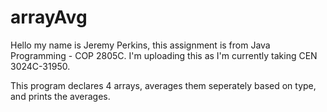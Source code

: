# arrayAvg
Hello my name is Jeremy Perkins, this assignment is from Java Programming - COP 2805C. I'm uploading this as I'm currently taking CEN 3024C-31950.

This program declares 4 arrays, averages them seperately based on type, and prints the averages.
